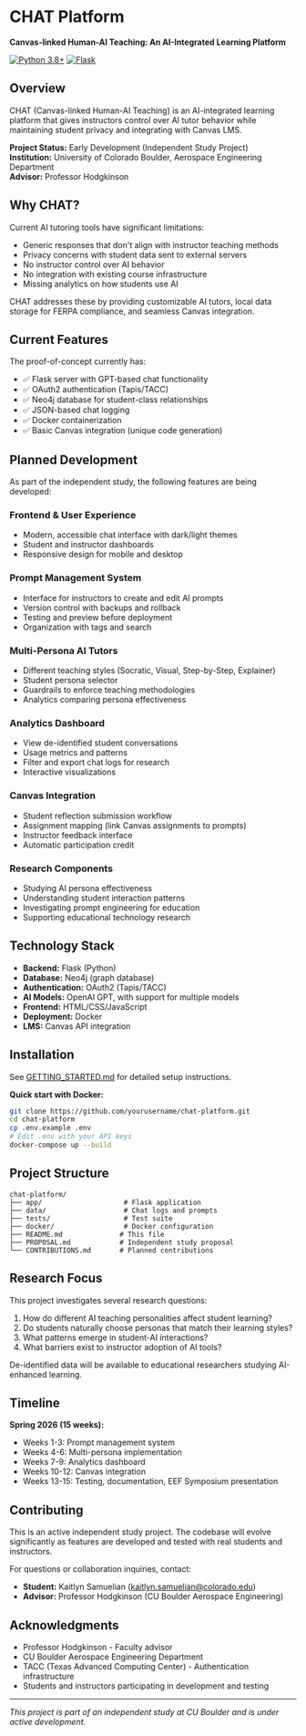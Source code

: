 # CHAT Platform

**Canvas-linked Human-AI Teaching: An AI-Integrated Learning Platform**

[![Python 3.8+](https://img.shields.io/badge/python-3.8+-blue.svg)](https://www.python.org/downloads/)
[![Flask](https://img.shields.io/badge/flask-2.0+-green.svg)](https://flask.palletsprojects.com/)

## Overview

CHAT (Canvas-linked Human-AI Teaching) is an AI-integrated learning platform that gives instructors control over AI tutor behavior while maintaining student privacy and integrating with Canvas LMS.

**Project Status:** Early Development (Independent Study Project)  
**Institution:** University of Colorado Boulder, Aerospace Engineering Department  
**Advisor:** Professor Hodgkinson

## Why CHAT?

Current AI tutoring tools have significant limitations:
- Generic responses that don't align with instructor teaching methods
- Privacy concerns with student data sent to external servers
- No instructor control over AI behavior
- No integration with existing course infrastructure
- Missing analytics on how students use AI

CHAT addresses these by providing customizable AI tutors, local data storage for FERPA compliance, and seamless Canvas integration.

## Current Features

The proof-of-concept currently has:

- ✅ Flask server with GPT-based chat functionality
- ✅ OAuth2 authentication (Tapis/TACC)
- ✅ Neo4j database for student-class relationships
- ✅ JSON-based chat logging
- ✅ Docker containerization
- ✅ Basic Canvas integration (unique code generation)

## Planned Development

As part of the independent study, the following features are being developed:

### Frontend & User Experience
- Modern, accessible chat interface with dark/light themes
- Student and instructor dashboards
- Responsive design for mobile and desktop

### Prompt Management System
- Interface for instructors to create and edit AI prompts
- Version control with backups and rollback
- Testing and preview before deployment
- Organization with tags and search

### Multi-Persona AI Tutors
- Different teaching styles (Socratic, Visual, Step-by-Step, Explainer)
- Student persona selector
- Guardrails to enforce teaching methodologies
- Analytics comparing persona effectiveness

### Analytics Dashboard
- View de-identified student conversations
- Usage metrics and patterns
- Filter and export chat logs for research
- Interactive visualizations

### Canvas Integration
- Student reflection submission workflow
- Assignment mapping (link Canvas assignments to prompts)
- Instructor feedback interface
- Automatic participation credit

### Research Components
- Studying AI persona effectiveness
- Understanding student interaction patterns
- Investigating prompt engineering for education
- Supporting educational technology research

## Technology Stack

- **Backend:** Flask (Python)
- **Database:** Neo4j (graph database)
- **Authentication:** OAuth2 (Tapis/TACC)
- **AI Models:** OpenAI GPT, with support for multiple models
- **Frontend:** HTML/CSS/JavaScript
- **Deployment:** Docker
- **LMS:** Canvas API integration

## Installation

See [GETTING_STARTED.md](GETTING_STARTED.md) for detailed setup instructions.

**Quick start with Docker:**
```bash
git clone https://github.com/yourusername/chat-platform.git
cd chat-platform
cp .env.example .env
# Edit .env with your API keys
docker-compose up --build
```

## Project Structure

```
chat-platform/
├── app/                    # Flask application
├── data/                   # Chat logs and prompts
├── tests/                  # Test suite
├── docker/                 # Docker configuration
├── README.md              # This file
├── PROPOSAL.md            # Independent study proposal
└── CONTRIBUTIONS.md       # Planned contributions
```

## Research Focus

This project investigates several research questions:

1. How do different AI teaching personalities affect student learning?
2. Do students naturally choose personas that match their learning styles?
3. What patterns emerge in student-AI interactions?
4. What barriers exist to instructor adoption of AI tools?

De-identified data will be available to educational researchers studying AI-enhanced learning.

## Timeline

**Spring 2026 (15 weeks):**
- Weeks 1-3: Prompt management system
- Weeks 4-6: Multi-persona implementation
- Weeks 7-9: Analytics dashboard
- Weeks 10-12: Canvas integration
- Weeks 13-15: Testing, documentation, EEF Symposium presentation

## Contributing

This is an active independent study project. The codebase will evolve significantly as features are developed and tested with real students and instructors.

For questions or collaboration inquiries, contact:
- **Student:** Kaitlyn Samuelian (kaitlyn.samuelian@colorado.edu)
- **Advisor:** Professor Hodgkinson (CU Boulder Aerospace Engineering)

## Acknowledgments

- Professor Hodgkinson - Faculty advisor
- CU Boulder Aerospace Engineering Department
- TACC (Texas Advanced Computing Center) - Authentication infrastructure
- Students and instructors participating in development and testing

---

*This project is part of an independent study at CU Boulder and is under active development.*
